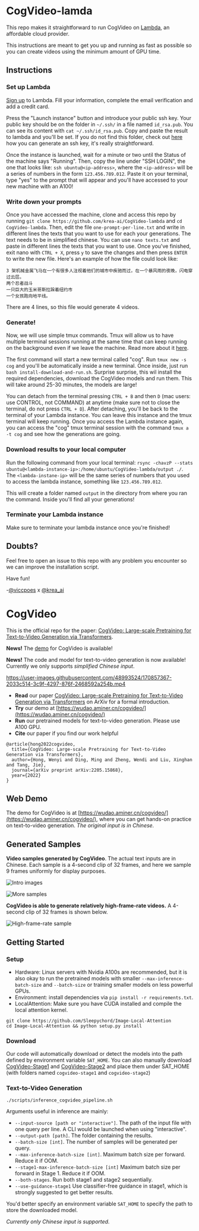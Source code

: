 # CogVideo-lamda
This repo makes it straightforward to run CogVideo on [Lambda](https://lambdalabs.com/), an affordable cloud provider.

This instructions are meant to get you up and running as fast as possible so you can create videos using the minimum amount of GPU time.

## Instructions
### Set up Lambda
[Sign up](https://lambdalabs.com/cloud/entrance) to Lambda. Fill your information, complete the email verification and add a credit card.

Press the "Launch instance" button and introduce your public ssh key. Your public key should be on the folder in `~/.ssh/` in a file named `id_rsa.pub`. You can see its content with `cat ~/.ssh/id_rsa.pub`. Copy and paste the result to lambda and you'll be set. If you do not find this folder, check out [here](https://docs.oracle.com/en/cloud/cloud-at-customer/occ-get-started/generate-ssh-key-pair.html) how you can generate an ssh key, it's really straightforward.

Once the instance is launched, wait for a minute or two until the Status of the machine says "Running". Then, copy the line under "SSH LOGIN", the one that looks like: `ssh ubuntu@<ip-address>`, where the `<ip-address>` will be a series of numbers in the form `123.456.789.012`. Paste it on your terminal, type "yes" to the prompt that will appear and you'll have accessed to your new machine with an A100!

### Write down your prompts
Once you have accessed the machine, clone and access this repo by running `git clone https://github.com/krea-ai/CogVideo-lambda` and `cd CogVideo-lambda`. Then, edit the file `one-prompt-per-line.txt` and write in different lines the texts that you want to use for each your generations. The text needs to be in simplified chinese. You can use `nano texts.txt` and paste in different lines the texts that you want to use. Once you've finished, exit nano with `CTRL + X`, press `y` to save the changes and then press `ENTER` to write the new file. Here's an example of how the file could look like: 

```
3 架机械金属飞马在一个有很多人注视着他们的城市中疾驰而过，在一个暴风雨的夜晚，闪电穿过云层。
两个忍者战斗
一只巨大的玉米哥斯拉跺着纽约市
一个女孩跑向地平线。
```

There are 4 lines, so this file would generate 4 videos.

### Generate!
Now, we will use simple tmux commands. Tmux will allow us to have multiple terminal sessions running at the same time that can keep running on the background even if we leave the machine. Read more about it [here](https://github.com/tmux/tmux/wiki).

The first command will start a new terminal called "cog". Run `tmux new -s cog` and you'll be automatically inside a new terminal. Once inside, just run `bash install-download-and-run.sh`. Surprise surprise, this wil install the required dependencies, download the CogVideo models and run them. This will take around 25-30 minutes, the models are large!

You can detach from the terminal pressing `CTRL + B` and then `D` (mac users: use CONTROL, not COMMAND) at anytime (make sure not to close the terminal, do not press `CTRL + D`). After detaching, you'll be back to the terminal of your Lambda instance. You can leave this instance and the tmux terminal will keep running. Once you access the Lambda instance again, you can access the "cog" tmux terminal session with the command `tmux a -t cog` and see how the generations are going. 

### Download results to your local computer
Run the following command from your local terminal: `rsync -chavzP --stats ubuntu@<lambda-instance-ip>:/home/ubuntu/CogVideo-lambda/output ./`. The `<lambda-instane-ip>` will be the same series of numbers that you used to access the lambda instance, something like `123.456.789.012`.

This will create a folder named `output` in the directory from where you ran the command. Inside you'll find all your generations!

### Terminate your Lambda instance
Make sure to terminate your lambda instance once you're finished!

## Doubts?
Feel free to open an issue to this repo with any problem you encounter so we can improve the installation script.

Have fun!

-[@viccpoes](https://twitter.com/viccpoes) x [@krea_ai](https://twitter.com/krea_ai)

# CogVideo

This is the official repo for the paper: [CogVideo: Large-scale Pretraining for Text-to-Video Generation via Transformers](http://arxiv.org/abs/2205.15868).

**News!** The [demo](https://wudao.aminer.cn/cogvideo/) for CogVideo is available! 

**News!** The code and model for text-to-video generation is now available! Currently we only supports *simplified Chinese input*. 

https://user-images.githubusercontent.com/48993524/170857367-2033c514-3c9f-4297-876f-2468592a254b.mp4

* **Read** our paper [CogVideo: Large-scale Pretraining for Text-to-Video Generation via Transformers](https://arxiv.org/abs/2205.15868) on ArXiv for a formal introduction. 
* **Try** our demo at [https://wudao.aminer.cn/cogvideo/](https://wudao.aminer.cn/cogvideo/)
* **Run** our pretrained models for text-to-video generation. Please use A100 GPU.
* **Cite** our paper if you find our work helpful

```
@article{hong2022cogvideo,
  title={CogVideo: Large-scale Pretraining for Text-to-Video Generation via Transformers},
  author={Hong, Wenyi and Ding, Ming and Zheng, Wendi and Liu, Xinghan and Tang, Jie},
  journal={arXiv preprint arXiv:2205.15868},
  year={2022}
}
```

## Web Demo

The demo for CogVideo is at [https://wudao.aminer.cn/cogvideo/](https://wudao.aminer.cn/cogvideo/), where you can get hands-on practice on text-to-video generation. *The original input is in Chinese.*


## Generated Samples

**Video samples generated by CogVideo**. The actual text inputs are in Chinese. Each sample is a 4-second clip of 32 frames, and here we sample 9 frames uniformly for display purposes.

![Intro images](assets/intro-image.png)

![More samples](assets/appendix-moresamples.png)



**CogVideo is able to generate relatively high-frame-rate videos.**
A 4-second clip of 32 frames is shown below. 

![High-frame-rate sample](assets/appendix-sample-highframerate.png)

## Getting Started

### Setup

* Hardware: Linux servers with Nvidia A100s are recommended, but it is also okay to run the pretrained models with smaller `--max-inference-batch-size` and `--batch-size` or training smaller models on less powerful GPUs.
* Environment: install dependencies via `pip install -r requirements.txt`. 
* LocalAttention: Make sure you have CUDA installed and compile the local attention kernel.

```shell
git clone https://github.com/Sleepychord/Image-Local-Attention
cd Image-Local-Attention && python setup.py install
```

### Download

Our code will automatically download or detect the models into the path defined by environment variable `SAT_HOME`. You can also manually download [CogVideo-Stage1](https://lfs.aminer.cn/misc/cogvideo/cogvideo-stage1.zip) and [CogVideo-Stage2](https://lfs.aminer.cn/misc/cogvideo/cogvideo-stage2.zip) and place them under SAT_HOME (with folders named `cogvideo-stage1` and `cogvideo-stage2`)

### Text-to-Video Generation

```
./scripts/inference_cogvideo_pipeline.sh
```

Arguments useful in inference are mainly:

* `--input-source [path or "interactive"]`. The path of the input file with one query per line. A CLI would be launched when using "interactive".
* `--output-path [path]`. The folder containing the results.
* `--batch-size [int]`. The number of samples will be generated per query.
* `--max-inference-batch-size [int]`. Maximum batch size per forward. Reduce it if OOM. 
* `--stage1-max-inference-batch-size [int]` Maximum batch size per forward in Stage 1. Reduce it if OOM. 
* `--both-stages`. Run both stage1 and stage2 sequentially. 
* `--use-guidance-stage1` Use classifier-free guidance in stage1, which is strongly suggested to get better results. 

You'd better specify an environment variable `SAT_HOME` to specify the path to store the downloaded model.

*Currently only Chinese input is supported.*
